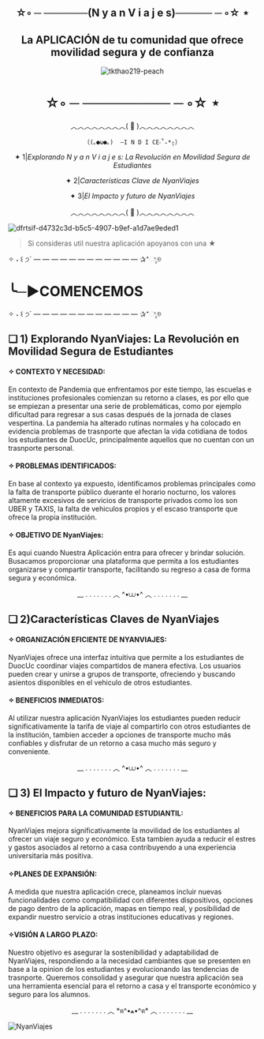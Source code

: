 <div align="center">
  

## ☆◦ ─ ──────(N y a n    V i a j e s)───── ─ ◦☆ ⋆
## La APLICACIÓN de tu comunidad que  ofrece movilidad segura y de confianza
![tkthao219-peach](https://github.com/user-attachments/assets/b85faa89-d792-41fb-9251-5464247f45a4)
# ☆◦ ─ ───────── ─ ◦☆ ⋆

</div>



</div>
<div align="center">
︿︿︿︿︿︿︿︿( 🚗 )︿︿︿︿︿︿︿︿

    〔(｡●ω●｡)  —I N D I CE‧˚₊*̥✧〕

✦                1|_Explorando N y a n  V i a j e s: La Revolución en Movilidad Segura de Estudiantes_

✦                2|_Características Clave de NyanViajes_

✦                3|_El Impacto y futuro de NyanViajes_ 

︿︿︿︿︿︿︿︿( 🚗 )︿︿︿︿︿︿︿︿
</div>



![dfrtsif-d4732c3d-b5c5-4907-b9ef-a1d7ae9eded1](https://github.com/user-attachments/assets/bf1bad8a-c80c-4c4d-9a07-59c683557157)



> Si consideras  util nuestra aplicación apoyanos con una ★

</div>
    
✧ ˖ ꒰ ੭´ — — — — — — — — — — — — ✰⁺ಿೖ୭

# ╰─►COMENCEMOS

✧ ˖ ꒰ ੭´ — — — — — — — — — — — — ✰⁺ಿೖ୭

##   ❏ 1) Explorando NyanViajes: La Revolución en Movilidad Segura de Estudiantes
#### ✧ CONTEXTO Y NECESIDAD:
En contexto de Pandemia que enfrentamos por este tiempo, las escuelas e instituciones profesionales comienzan su retorno a clases, es por ello que se empiezan a presentar
una serie de problemáticas, como por ejemplo dificultad para regresar a sus casas después de la jornada de clases vespertina. La pandemia ha alterado rutinas normales y ha colocado en evidencia
problemas de trasnporte que afectan la vida cotidiana de todos los estudiantes de DuocUc, principalmente aquellos que no cuentan con un trasnporte personal.

#### ✧ PROBLEMAS IDENTIFICADOS:
En base al contexto ya expuesto, identificamos problemas principales como la falta de transporte público duerante el horario nocturno, los valores altamente excesivos de servicios de transporte
privados como los son UBER y TAXIS, la falta de vehiculos propios y el escaso transporte que ofrece la propia institución.

#### ✧ OBJETIVO DE NyanViajes:
Es aqui cuando Nuestra Aplicación entra para ofrecer y brindar solución. Busacamos proporcionar una plataforma que permita a los estudiantes organizarse y compartir transporte, facilitando su regreso 
a casa de forma segura y económica.
<div align="center">
__  .   .   .   .   .   .   .   ︿   ^•⩊•^  ︿   .   .   .   .   .   .   .  __
</div>  

##   ❏ 2)Características Claves de NyanViajes
#### ✧ ORGANIZACIÓN EFICIENTE DE NYANVIAJES:
NyanViajes ofrece una interfaz intuitiva que permite a los estudiantes de DuocUc coordinar viajes compartidos de manera efectiva. Los usuarios pueden crear y unirse a grupos de transporte, ofreciendo 
y buscando asientos disponibles en el vehiculo de otros estudiantes.

#### ✧ BENEFICIOS INMEDIATOS:
Al utilizar nuestra aplicación NyanViajes los estudiantes pueden reducir significativamente la tarifa de viaje al compartirlo con otros estudiantes de la institución, tambien acceder a opciones de
transporte mucho más confiables y disfrutar de un retorno a casa mucho más seguro y conveniente.
<div align="center">
__  .   .   .   .   .   .   .   ︿  ^•⩊•^   ︿   .   .   .   .   .   .   .  __
</div>  

## ❏ 3)  El Impacto y futuro de NyanViajes:
#### ✧ BENEFICIOS PARA LA COMUNIDAD ESTUDIANTIL: 
NyanViajes mejora significativamente la movilidad de los estudiantes al ofrecer un viaje seguro y económico. Esta tambien ayuda a reducir el estres y gastos asociados al retorno a casa contribuyendo
a una experiencia universitaria más positiva.

#### ✧PLANES DE EXPANSIÓN:
A medida que nuestra aplicación crece, planeamos incluir nuevas funcionalidades como compatibilidad con diferentes dispositivos, opciones de pago dentro de la aplicación, mapas en tiempo real,
y posibilidad de expandir nuestro servicio   a otras instituciones educativas y regiones.

#### ✧VISIÓN A LARGO PLAZO:
Nuestro objetivo es asegurar la sostenibilidad y adaptabilidad de NyanViajes, respondiendo a la necesidad cambiantes que se presenten en base a la opinion de los estudiantes y evolucionando
las tendencias de trasnporte. Queremos consolidad y asegurar que nuestra aplicación sea una herramienta esencial para el retorno a casa y el transporte económico y seguro para los alumnos.
</div>


<div align="center">
__  .   .   .   .   .   .   .   ︿  *ฅ^•ﻌ•^ฅ*  ︿   .   .   .   .   .   .   .  __
</div>  



![NyanViajes](https://github.com/user-attachments/assets/57e2ab8a-1b3f-4c97-b9e6-df39fcc9e8fb)



